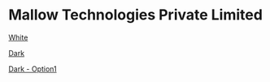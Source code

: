 # Mallow Technologies Private Limited

[White](https://surender-mallow.github.io/tnpl-sample/index-white.html)

[Dark](https://surender-mallow.github.io/tnpl-sample/index-dark.html)

[Dark - Option1](https://surender-mallow.github.io/tnpl-sample/index-dark-option1.html)
